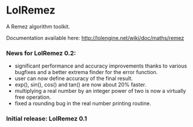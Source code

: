# LolRemez

A Remez algorithm toolkit.

Documentation available here: http://lolengine.net/wiki/doc/maths/remez

### News for LolRemez 0.2:

 - significant performance and accuracy improvements thanks to various
   bugfixes and a better extrema finder for the error function.
 - user can now define accuracy of the final result.
 - exp(), sin(), cos() and tan() are now about 20% faster.
 - multiplying a real number by an integer power of two is now a virtually
   free operation.
 - fixed a rounding bug in the real number printing routine.

### Initial release: LolRemez 0.1

